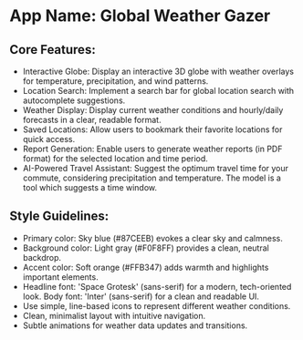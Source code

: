 # **App Name**: Global Weather Gazer

## Core Features:

- Interactive Globe: Display an interactive 3D globe with weather overlays for temperature, precipitation, and wind patterns.
- Location Search: Implement a search bar for global location search with autocomplete suggestions.
- Weather Display: Display current weather conditions and hourly/daily forecasts in a clear, readable format.
- Saved Locations: Allow users to bookmark their favorite locations for quick access.
- Report Generation: Enable users to generate weather reports (in PDF format) for the selected location and time period.
- AI-Powered Travel Assistant: Suggest the optimum travel time for your commute, considering precipitation and temperature. The model is a tool which suggests a time window.

## Style Guidelines:

- Primary color: Sky blue (#87CEEB) evokes a clear sky and calmness.
- Background color: Light gray (#F0F8FF) provides a clean, neutral backdrop.
- Accent color: Soft orange (#FFB347) adds warmth and highlights important elements.
- Headline font: 'Space Grotesk' (sans-serif) for a modern, tech-oriented look. Body font: 'Inter' (sans-serif) for a clean and readable UI.
- Use simple, line-based icons to represent different weather conditions.
- Clean, minimalist layout with intuitive navigation.
- Subtle animations for weather data updates and transitions.